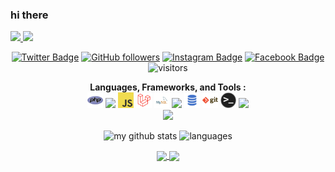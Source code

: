 ### hi there
<a href="https://github.com/Andihamsah">
<img src="https://media.giphy.com/media/hvRJCLFzcasrR4ia7z/giphy.gif" width="30px">
<img src="https://emojis.slackmojis.com/emojis/images/1531849430/4246/blob-sunglasses.gif?1531849430" width="30"/>
</a>


<div align="center">

[![Twitter Badge](https://img.shields.io/twitter/follow/musuh_bebuyutan?label=Follow&color=<green>)](https://twitter.com/musuh_bebuyutan)
[![GitHub followers](https://img.shields.io/github/followers/Andihamsah?label=Follow&style=social)](https://github.com/Andihamsah/?tab=follow)
[![Instagram Badge](https://img.shields.io/badge/-Andi_Hamsah-blue?style=social&logo=Instagram&link=https://www.instagram.com/iam_and_i/)](https://www.instagram.com/iam_and_i/) 
[![Facebook Badge](https://img.shields.io/badge/-Andi_Hamsah-blue?style=social&logo=facebook&link=https://www.facebook.com/andi.sianakbugis/)](https://www.facebook.com/andi.sianakbugis/) 
![visitors](https://hit-badger.glitch.me/badge?page_id=Andihamsah.Andihamsah)
 </div>

<div align="center">
<b>Languages, Frameworks, and Tools :</b>  
 </div>
 
<div align="center" color="blue">
<code><img height="25" src="https://raw.githubusercontent.com/github/explore/80688e429a7d4ef2fca1e82350fe8e3517d3494d/topics/php/php.png"></code>
<code><img height="25" src="https://seeklogo.com/images/J/java-logo-7F8B35BAB3-seeklogo.com.png"></code>
<code><img height="25" src="https://raw.githubusercontent.com/github/explore/80688e429a7d4ef2fca1e82350fe8e3517d3494d/topics/javascript/javascript.png"></code>
<code><img height="25" src="https://raw.githubusercontent.com/github/explore/56a826d05cf762b2b50ecbe7d492a839b04f3fbf/topics/laravel/laravel.png"></code>
<code><img height="25" src="https://raw.githubusercontent.com/github/explore/80688e429a7d4ef2fca1e82350fe8e3517d3494d/topics/mysql/mysql.png"></code>
<code><img height="25" src="https://code.visualstudio.com/assets/favicon.ico"></code>
<code><img height="25" src="https://raw.githubusercontent.com/github/explore/80688e429a7d4ef2fca1e82350fe8e3517d3494d/topics/sql/sql.png"></code>
<code><img height="25" src="https://raw.githubusercontent.com/github/explore/80688e429a7d4ef2fca1e82350fe8e3517d3494d/topics/git/git.png"></code>
<code><img height="25" src="https://raw.githubusercontent.com/github/explore/80688e429a7d4ef2fca1e82350fe8e3517d3494d/topics/terminal/terminal.png"></code>
<code><img src="https://media.giphy.com/media/WUlplcMpOCEmTGBtBW/giphy.gif" width="30"></code>
 </div>

<div align="center">
        <img src="https://github-profile-trophy.vercel.app/?username=Andihamsah&theme=onedark"/>
 </div>

<p align="center">
<img src="https://github-readme-stats.vercel.app/api?username=Andihamsah&show_icons=true&theme=algolia" alt="my github stats" width="420"/>&nbsp;<img src="https://github-readme-stats.vercel.app/api/top-langs/?username=Andihamsah&layout=compact&theme=algolia" alt="languages" height="165">
</p>

<p align="center">
<a href="https://github.com/Andihamsah/blog">
  <img align="center" src="https://github-readme-stats.vercel.app/api/pin/?username=Andihamsah&theme=algolia&repo=Chat-aplication" />
</a>
<a href="https://github.com/Andihamsah/bash">
  <img align="center" src="https://github-readme-stats.vercel.app/api/pin/?username=Andihamsah&theme=algolia&repo=Point-Of-Sale" />
</a>
</p>

